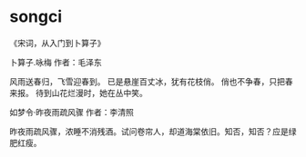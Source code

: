 # songci
《宋词，从入门到卜算子》


卜算子.咏梅
作者：毛泽东

风雨送春归，飞雪迎春到。
已是悬崖百丈冰，犹有花枝俏。
俏也不争春，只把春来报。
待到山花烂漫时，她在丛中笑。


如梦令·昨夜雨疏风骤
作者：李清照

昨夜雨疏风骤，浓睡不消残酒。试问卷帘人，却道海棠依旧。知否，知否？应是绿肥红瘦。

